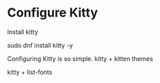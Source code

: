# Configure Kitty

Install kitty

sudo dnf install kitty -y

Configuring Kitty is so simple.
kitty + kitten themes

kitty + list-fonts